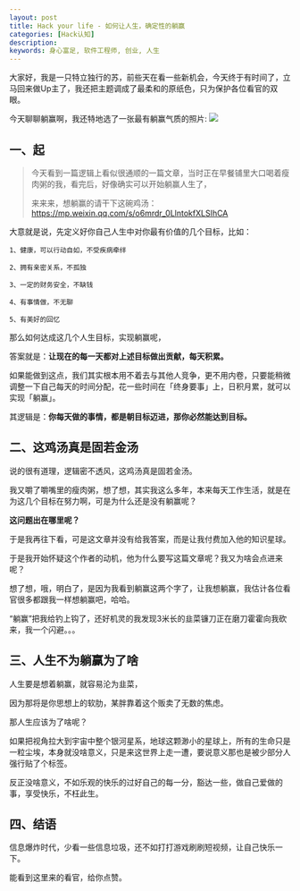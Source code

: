 ```yaml
---
layout: post
title: Hack your life - 如何让人生，确定性的躺赢
categories: [Hack认知]
description: 
keywords: 身心富足, 软件工程师, 创业, 人生
---
```



大家好，我是一只特立独行的苏，前些天在看一些新机会，今天终于有时间了，立马回来做Up主了，我还把主题调成了最柔和的原纸色，只为保护各位看官的双眼。

今天聊聊躺赢啊，我还特地选了一张最有躺赢气质的照片:
![](https://files.mdnice.com/user/19213/a33263ff-32c7-4f3f-b6c3-85ddb66daa09.jpeg)

## 一、起

> 今天看到一篇逻辑上看似很通顺的一篇文章，当时正在早餐铺里大口喝着瘦肉粥的我，看完后，好像确实可以开始躺赢人生了，
>
> 来来来，想躺赢的请干下这碗鸡汤：<https://mp.weixin.qq.com/s/o6mrdr_0LlntokfXLSIhCA>
>

大意就是说，先定义好你自己人生中对你最有价值的几个目标，比如：

```
1、健康，可以行动自如，不受疾病牵绊

2、拥有亲密关系，不孤独

3、一定的财务安全，不缺钱

4、有事情做，不无聊

5、有美好的回忆
```


那么如何达成这几个人生目标，实现躺赢呢，

答案就是：**让现在的每一天都对上述目标做出贡献，每天积累。**

如果能做到这点，我们其实根本用不着去与其他人竞争，更不用内卷，只要能稍微调整一下自己每天的时间分配，花一些时间在「终身要事」上，日积月累，就可以实现「躺赢」。

其逻辑是：**你每天做的事情，都是朝目标迈进，那你必然能达到目标。**

## 二、这鸡汤真是固若金汤

说的很有道理，逻辑密不透风，这鸡汤真是固若金汤。

我又嚼了嚼嘴里的瘦肉粥，想了想，其实我这么多年，本来每天工作生活，就是在为这几个目标在努力啊，可是为什么还是没有躺赢呢？

**这问题出在哪里呢？**

于是我再往下看，可是这文章并没有给我答案，而是让我付费加入他的知识星球。

于是我开始怀疑这个作者的动机，他为什么要写这篇文章呢？我又为啥会点进来呢？

想了想，哦，明白了，是因为我看到躺赢这两个字了，让我想躺赢，我估计各位看官很多都跟我一样想躺赢吧，哈哈。

“躺赢”把我给钓上钩了，还好机灵的我发现3米长的韭菜镰刀正在磨刀霍霍向我砍来，我一个闪避。。。

## 三、人生不为躺赢为了啥

人生要是想着躺赢，就容易沦为韭菜，

因为那将是你思想上的软肋，某胖靠着这个贩卖了无数的焦虑。

那人生应该为了啥呢？

如果把视角拉大到宇宙中整个银河星系，地球这颗渺小的星球上，所有的生命只是一粒尘埃，本身就没啥意义，只是来这世界上走一遭，要说意义那也是被少部分人强行贴了个标签。

反正没啥意义，不如乐观的快乐的过好自己的每一分，豁达一些，做自己爱做的事，享受快乐，不枉此生。

## 四、结语

信息爆炸时代，少看一些信息垃圾，还不如打打游戏刷刷短视频，让自己快乐一下。

能看到这里来的看官，给你点赞。